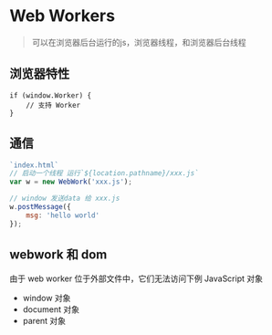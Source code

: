 # Web Workers
> 可以在浏览器后台运行的js，浏览器线程，和浏览器后台线程

## **浏览器特性**

```
if (window.Worker) {
    // 支持 Worker
}
```
## 通信


```javascript
`index.html`
// 启动一个线程 运行`${location.pathname}/xxx.js`
var w = new WebWork('xxx.js');

// window 发送data 给 xxx.js
w.postMessage({
    msg: 'hello world'
}); 
```

## webwork 和 dom
由于 web worker 位于外部文件中，它们无法访问下例 JavaScript 对象
- window 对象
- document 对象
- parent 对象


